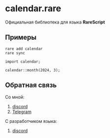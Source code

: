  
# calendar.rare
Официальная библиотека для языка **RareScript**
## Примеры
```
rare add calendar
rare sync
```
```
import calendar;

calendar::month(2024, 3);
```
## Обратная связь 
Со мной: 
1. [discord](https://discord.com/users/932881116006875266)
2. [Telegram](https://t.me/ink_dev)


С разработчиком языка:
1. [discord](https://discord.com/users/686961276911747113)


